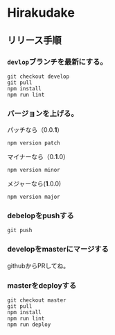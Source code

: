 # Hirakudake


## リリース手順

### `devlop`ブランチを最新にする。

```
git checkout develop
git pull
npm install
npm run lint
```

### バージョンを上げる。

パッチなら（0.0.**1**）
```
npm version patch
```

マイナーなら（0.**1**.0）
```
npm version minor
```

メジャーなら(**1**.0.0)
```
npm version major
```
### debelopをpushする

```
git push
```

### developをmasterにマージする
githubからPRしてね。

### masterをdeployする

```
git checkout master
git pull
npm install
npm run lint
npm run deploy
```